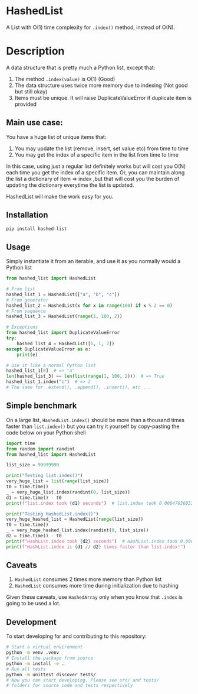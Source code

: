 # HashedList
A List with O(1) time complexity for `.index()` method, instead of O(N).

# Description

A data structure that is pretty much a Python list, except that:
1. The method `.index(value)` is O(1) (Good)
2. The data structure uses twice more memory due to indexing
   (Not good but still okay)
3. Items must be unique. It will raise DuplicateValueError if
   duplicate item is provided

## Main use case:
You have a huge list of unique items that:
1. You may update the list (remove, insert, set value etc) from
   time to time
2. You may get the index of a specific item in the list from
   time to time

In this case, using just a regular list definitely works but will cost
you O(N) each time you get the index of a specific item. Or, you can
maintain along the list a dictionary of item => index ,but that will cost
you the burden of updating the dictionary everytime the list is updated.

HashedList will make the work easy for you.

## Installation
```bash
pip install hashed-list
```

## Usage

Simply instantiate it from an iterable, and use it as you normally would a Python list
```python
from hashed_list import HashedList

# From list
hashed_list_1 = HashedList(["a", "b", "c"])
# From generator
hashed_list_2 = HashedList(x for x in range(100) if x % 2 == 0)
# From sequence
hashed_list_3 = HashedList(range(1, 100, 2))

# Exceptions
from hashed_list import DuplicateValueError
try:
    hashed_list_4 = HashedList([1, 1, 2])
except DuplicateValueError as e:
    print(e)

# Use it like a normal Python list
hashed_list_1[0]  # => "a"
len(hashed_list_3) == len(list(range(1, 100, 2)))  # => True
hashed_list_1.index("c")  # => 2
# The same for .extend(), .append(), .insert(), etc ...
```

## Simple benchmark
On a large list, `HashedList.index()` should be more than a thousand times faster 
than `list.index()` but you can try it yourself by copy-pasting the code below on 
your Python shell

```python
import time
from random import randint
from hashed_list import HashedList

list_size = 99999999

print("Testing list.index()")
very_huge_list = list(range(list_size))
t0 = time.time()
_ = very_huge_list.index(randint(0, list_size))
d1 = time.time() - t0
print(f"list.index took {d1} seconds")  # list.index took 0.0004763603210449219 seconds

print("Testing HashedList.index()")
very_huge_hashed_list = HashedList(range(list_size))
t0 = time.time()
_ = very_huge_hashed_list.index(randint(0, list_size))
d2 = time.time() - t0
print(f"HashList.index took {d2} seconds")  # HashList.index took 0.0004763603210449219 seconds
print(f"HashList.index is {d1 // d2} times faster than list.index!")
```

## Caveats
1. `HashedList` consumes 2 times more memory than Python list
2. `HashedList` consumes more time during initialization due to hashing

Given these caveats, use `HashedArray` only when you know that `.index` is going to be used a lot.

## Development
To start developing for and contributing to this repository:
```bash
# Start a virtual environment
python -m venv .venv
# Install the package from source
python -m install -e .
# Run all tests
python -m unittest discover tests/
# Now you can start developing. Please see src/ and tests/ 
# folders for source code and tests respectively
```
